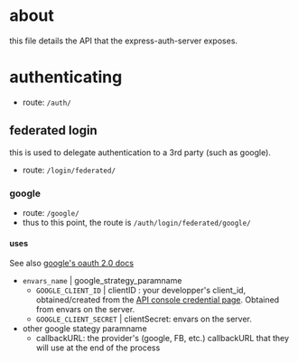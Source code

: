 # about
this file details the API that the express-auth-server exposes.

# authenticating
* route: `/auth/`

## federated login
this is used to delegate authentication to a 3rd party (such as google).

* route: `/login/federated/`

### google
* route: `/google/`
* thus to this point, the route is `/auth/login/federated/google/`

#### uses
See also [google's oauth 2.0 docs](https://developers.google.com/identity/protocols/oauth2/javascript-implicit-flow?hl=en#oauth-2.0-endpoints)

* `envars_name` | google_strategy_paramname
  * `GOOGLE_CLIENT_ID` | clientID : your developper's client_id, obtained/created from the [API console credential page](https://console.cloud.google.com/apis/credentials?authuser=2&project=ytapi-357119). Obtained from envars on the server.
  * `GOOGLE_CLIENT_SECRET` | clientSecret: envars on the server.
* other google stategy paramname
  * callbackURL: the provider's (google, FB, etc.) callbackURL that they will use at the end of the process